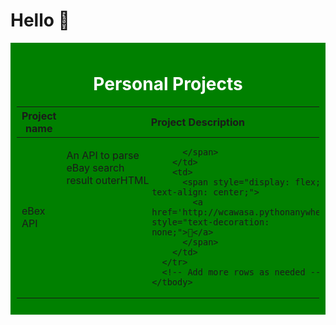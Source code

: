 # Hello 👋

<div style="background-color: green; padding: 10px; color: #fff; text-align: center;">
  <h1>Personal Projects</h1>
  <table>
    <thead>
      <tr>
        <th>Project name</th>
        <th style="width: 100px;">Project Description</th>
        <th>Project link</th>
      </tr>
    </thead>
    <tbody>
      <tr>
        <td>
          <span style="display: flex;">
            eBex API
          </span>
        </td>
        <td>
          <span style="display: flex;">
            <p>An API to parse eBay search result outerHTML</p>
           
          </span>
        </td>
        <td>
          <span style="display: flex; text-align: center;">
            <a href='http://wcawasa.pythonanywhere.com/' style="text-decoration: none;">🔗</a>
          </span>
        </td>
      </tr>
      <!-- Add more rows as needed -->
    </tbody>
  </table>
</div>
